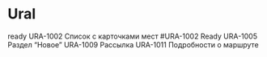 # Ural
ready URA-1002 Список с карточками мест #URA-1002 Ready
URA-1005 Раздел “Новое”
URA-1009 Рассылка
URA-1011 Подробности о маршруте